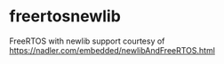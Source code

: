 # freertosnewlib
FreeRTOS with newlib support courtesy of https://nadler.com/embedded/newlibAndFreeRTOS.html
